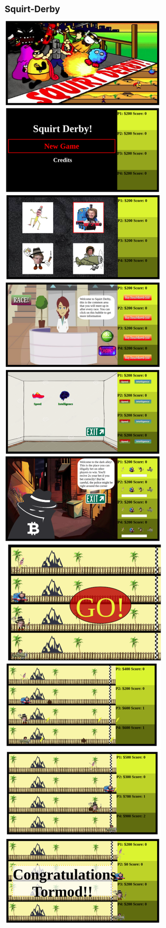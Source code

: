 # Squirt-Derby

<img src="./screenshots/Screenshot from 2020-04-03 11-04-50.png">

<img src="./screenshots/Screenshot from 2020-04-03 11-06-22.png">

<img src="./screenshots/Screenshot from 2020-04-03 11-07-12.png">

<img src="./screenshots/Screenshot from 2020-04-03 11-07-37.png">

<img src="./screenshots/Screenshot from 2020-04-03 11-08-04.png">

<img src="./screenshots/Screenshot from 2020-04-03 11-08-32.png">

<img src="./screenshots/Screenshot from 2020-04-03 11-11-16.png">

<img src="./screenshots/Screenshot from 2020-04-03 11-11-40.png">

<img src="./screenshots/Screenshot from 2020-04-03 11-12-10.png">

<img src="./screenshots/Screenshot from 2020-04-03 11-10-58.png">

